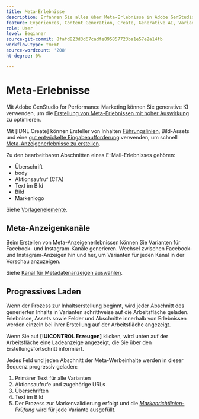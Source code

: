 ```yaml
---
title: Meta-Erlebnisse
description: Erfahren Sie alles über Meta-Erlebnisse in Adobe GenStudio for Performance Marketing.
feature: Experiences, Content Generation, Create, Generative AI, Variant Generation
role: User
level: Beginner
source-git-commit: 8fafd823d3d67cadfe095857723ba1e57e2a14fb
workflow-type: tm+mt
source-wordcount: '208'
ht-degree: 0%

---
```



# Meta-Erlebnisse

Mit Adobe GenStudio for Performance Marketing können Sie generative KI verwenden, um die [Erstellung von Meta-Erlebnissen mit hoher Auswirkung](/help/tutorials/create-meta-ad.md) zu optimieren.

Mit [!DNL Create] können Ersteller von Inhalten [Führungslinien](/help/user-guide/guidelines/overview.md), Bild-Assets und eine [ gut entwickelte Eingabeaufforderung](/help/user-guide/effective-prompts.md) verwenden, um schnell [Meta-Anzeigenerlebnisse zu erstellen](/help/tutorials/create-meta-ad.md).

Zu den bearbeitbaren Abschnitten eines E-Mail-Erlebnisses gehören:

* Überschrift
* body
* Aktionsaufruf (CTA)
* Text im Bild
* Bild
* Markenlogo

Siehe [Vorlagenelemente](/help/user-guide/content/use-templates.md#template-elements).

<!-- ## Meta ad capabilities

Content creators and marketers can produce brand-consistent Meta ad experiences in GenStudio for Performance Marketing. -->

## Meta-Anzeigenkanäle

Beim Erstellen von Meta-Anzeigenerlebnissen können Sie Varianten für Facebook- und Instagram-Kanäle generieren. Wechsel zwischen Facebook- und Instagram-Anzeigen hin und her, um Varianten für jeden Kanal in der Vorschau anzuzeigen.

Siehe [Kanal für Metadatenanzeigen auswählen](/help/tutorials/create-meta-ad.md#choose-meta-ads-channel).

## Progressives Laden

Wenn der Prozess zur Inhaltserstellung beginnt, wird jeder Abschnitt des generierten Inhalts in Varianten schrittweise auf die Arbeitsfläche geladen. Erlebnisse, Assets sowie Felder und Abschnitte innerhalb von Erlebnissen werden einzeln bei ihrer Erstellung auf der Arbeitsfläche angezeigt.

Wenn Sie auf **[!UICONTROL Erzeugen]** klicken, wird unten auf der Arbeitsfläche eine Ladeanzeige angezeigt, die Sie über den Erstellungsfortschritt informiert.

Jedes Feld und jeden Abschnitt der Meta-Werbeinhalte werden in dieser Sequenz progressiv geladen:

1. Primärer Text für alle Varianten
1. Aktionsaufrufe und zugehörige URLs
1. Überschriften
1. Text im Bild
1. Der Prozess zur Markenvalidierung erfolgt und die [_Markenrichtlinien-Prüfung_](/help/user-guide/guidelines/brand-validation.md#brand-guidelines-check) wird für jede Variante ausgefüllt.
